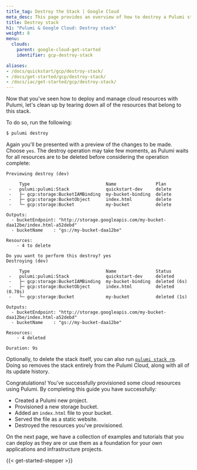 ```yaml
---
title_tag: Destroy the Stack | Google Cloud
meta_desc: This page provides an overview of how to destroy a Pulumi stack of a Google Cloud (GCP) project.
title: Destroy stack
h1: "Pulumi & Google Cloud: Destroy stack"
weight: 8
menu:
  clouds:
    parent: google-cloud-get-started
    identifier: gcp-destroy-stack

aliases:
- /docs/quickstart/gcp/destroy-stack/
- /docs/get-started/gcp/destroy-stack/
- /docs/iac/get-started/gcp/destroy-stack/
---
```


Now that you've seen how to deploy and manage cloud resources with Pulumi, let's clean up by tearing down all of the resources that belong to this stack.

To do so, run the following:

```bash
$ pulumi destroy
```

Again you'll be presented with a preview of the changes to be made. Choose `yes`. The destroy operation may take few moments, as Pulumi waits for all resources are to be deleted before considering the operation complete:

```
Previewing destroy (dev)

     Type                             Name               Plan
 -   pulumi:pulumi:Stack              quickstart-dev     delete
 -   ├─ gcp:storage:BucketIAMBinding  my-bucket-binding  delete
 -   ├─ gcp:storage:BucketObject      index.html         delete
 -   └─ gcp:storage:Bucket            my-bucket          delete

Outputs:
  - bucketEndpoint: "http://storage.googleapis.com/my-bucket-daa12be/index.html-a52debd"
  - bucketName    : "gs://my-bucket-daa12be"

Resources:
    - 4 to delete

Do you want to perform this destroy? yes
Destroying (dev)

     Type                             Name               Status
 -   pulumi:pulumi:Stack              quickstart-dev     deleted
 -   ├─ gcp:storage:BucketIAMBinding  my-bucket-binding  deleted (6s)
 -   ├─ gcp:storage:BucketObject      index.html         deleted (0.78s)
 -   └─ gcp:storage:Bucket            my-bucket          deleted (1s)

Outputs:
  - bucketEndpoint: "http://storage.googleapis.com/my-bucket-daa12be/index.html-a52debd"
  - bucketName    : "gs://my-bucket-daa12be"

Resources:
    - 4 deleted

Duration: 9s
```

Optionally, to delete the stack itself, you can also run [`pulumi stack rm`](/docs/cli/commands/pulumi_stack_rm). Doing so removes the stack entirely from the Pulumi Cloud, along with all of its update history.

Congratulations! You've successfully provisioned some cloud resources using Pulumi. By completing this guide you have successfully:

- Created a Pulumi new project.
- Provisioned a new storage bucket.
- Added an `index.html` file to your bucket.
- Served the file as a static website.
- Destroyed the resources you've provisioned.

On the next page, we have a collection of examples and tutorials that you can deploy as they are or use them as a foundation for your own applications and infrastructure projects.

{{< get-started-stepper >}}

